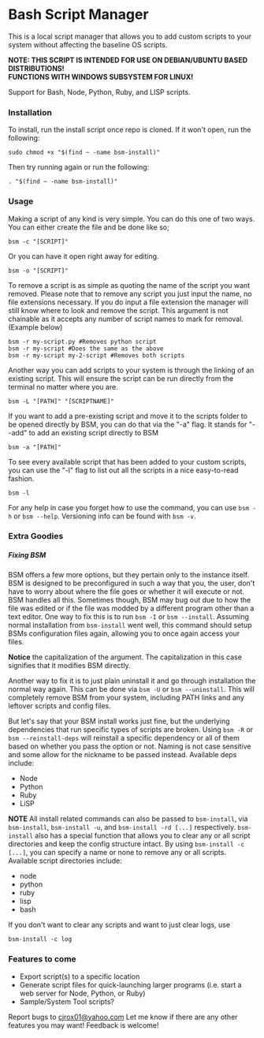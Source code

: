 # Bash Script Manager

This is a local script manager that allows you to add custom scripts to your system without affecting the baseline OS scripts.

__NOTE: THIS SCRIPT IS INTENDED FOR USE ON DEBIAN/UBUNTU BASED DISTRIBUTIONS!__<br>
__FUNCTIONS WITH WINDOWS SUBSYSTEM FOR LINUX!__

Support for Bash, Node, Python, Ruby, and LISP scripts.

### Installation

To install, run the install script once repo is cloned. If it won't open, run the following:

```
sudo chmod +x "$(find ~ -name bsm-install)"
```

Then try running again or run the following:

```
. "$(find ~ -name bsm-install)"
```

### Usage

Making a script of any kind is very simple. You can do this one of two ways. You can either create the file and be done like so;

```
bsm -c "[SCRIPT]"
```

Or you can have it open right away for editing.

```
bsm -o "[SCRIPT]"
```

To remove a script is as simple as quoting the name of the script you want removed. Please note that to remove any script you just input the name, no file extensions necessary. If you do input a file extension the manager will still know where to look and remove the script. This argument is not chainable as it accepts any number of script names to mark for removal. (Example below)

```
bsm -r my-script.py #Removes python script
bsm -r my-script #Does the same as the above
bsm -r my-script my-2-script #Removes both scripts
```

Another way you can add scripts to your system is through the linking of an existing script. This will ensure the script can be run directly from the terminal no matter where you are.

```
bsm -L "[PATH]" "[SCRIPTNAME]"
```

If you want to add a pre-existing script and move it to the scripts folder to be opened directly by BSM, you can do that via the "-a" flag. It stands for "--add" to add an existing script directly to BSM

```
bsm -a "[PATH]"
```

To see every available script that has been added to your custom scripts, you can use the "-l" flag to list out all the scripts in a nice easy-to-read fashion.

```
bsm -l
```

For any help in case you forget how to use the command, you can use `bsm -h` or `bsm --help`. Versioning info can be found with `bsm -v`.


### Extra Goodies

##### Fixing BSM

BSM offers a few more options, but they pertain only to the instance itself. BSM is designed to be preconfigured in such a way that you, the user, don't have to worry about where the file goes or whether it will execute or not. BSM handles all this. Sometimes though, BSM may bug out due to how the file was edited or if the file was modded by a different program other than a text editor. One way to fix this is to run `bsm -I` or `bsm --install`. Assuming normal installation from `bsm-install` went well, this command should setup BSMs configuration files again, allowing you to once again access your files.

**Notice** the capitalization of the argument. The capitalization in this case signifies that it modifies BSM directly.

Another way to fix it is to just plain uninstall it and go through installation the normal way again. This can be done via `bsm -U` or `bsm --uninstall`. This will completely remove BSM from your system, including PATH links and any leftover scripts and config files.

But let's say that your BSM install works just fine, but the underlying dependencies that run specific types of scripts are broken. Using `bsm -R` or `bsm --reinstall-deps` will reinstall a specific dependency or all of them based on whether you pass the option or not. Naming is not case sensitive and some allow for the nickname to be passed instead. Available deps include:

- Node
- Python
- Ruby
- LiSP

**NOTE**
All install related commands can also be passed to `bsm-install`, via `bsm-install`, `bsm-install -u`, and `bsm-install -rd [...]` respectively. `bsm-install` also has a special function that allows you to clear any or all script directories and keep the config structure intact. By using `bsm-install -c [...]`, you can specify a name or none to remove any or all scripts. Available script directories include:

- node
- python
- ruby
- lisp
- bash

If you don't want to clear any scripts and want to just clear logs, use 
```
bsm-install -c log
```


### Features to come
- Export script(s) to a specific location
- Generate script files for quick-launching larger programs (i.e. start a web server for Node, Python, or Ruby)
- Sample/System Tool scripts?

Report bugs to cjrox01@yahoo.com
Let me know if there are any other features you may want! Feedback is welcome!
